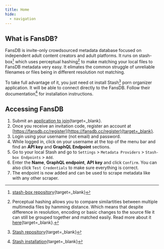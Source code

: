 ```yaml
---
title: Home
hide:
  - navigation
---
```


## What is FansDB?

FansDB is invite-only crowdsourced metadata database focused on independent adult content creators and adult platforms. It runs on stash-box[^1] which uses perceptual hashing[^2] to make matching your local files to FansDB metadata very easy. It elimates the common struggle of unreliable filenames or files being in different resolution not matching.

To take full advantage of it, you just need ot install Stash[^3] porn organizer application. It will be able to connect directly to the FansDB. Follow their documentation[^4] for installation instructions.

## Accessing FansDB

1. Submit an [application to join](https://cryptpad.fr/form/#/2/form/view/RVkCo6oH3uY53GDaHkbevathvxzgyrxRcijr6cfNNe0/embed/){target=_blank}.
2. Once you receive an invitation code, register an account at [https://fansdb.cc/register](https://fansdb.cc/register){target=_blank}.
3. Login using your username (not email) and password. 
4. While logged in, click on your username at the top of the menu bar and find an **API key** and **GraphQL Endpoint** sections. 
5. Go to your local Stash and go to `Settings` > `Metadata Providers` > `Stash-box Endpoints` > `Add`.
6. Enter the **Name**, **GraphQL endpoint**, **API key** and click `Confirm`. You can also click `Test Credentials` to make sure everything is correct.
7. The endpoint is now added and can be used to scrape metadata like with any other scraper. 

[^1]: [stash-box repository](https://github.com/stashapp/stash-box){target=_blank}
[^2]: Perceptual hashing allows you to compare similartities between multiple multimedia files by hamming distance. Which means that despite difference in resolution, encoding or basic changes to the source file it can still be grouped together and matched easily. Read more about it [here](https://en.wikipedia.org/wiki/Perceptual_hashing){target=_blank}.
[^3]: [Stash repository](https://github.com/stashapp/stash){target=_blank}
[^4]: [Stash installation](https://docs.stashapp.cc/installation){target=_blank}
